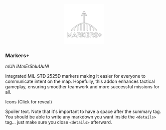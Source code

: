 <p align="center">
  <img width="128" height="128" src="https://github.com/0xBC13FE/ImageDatabase/blob/main/PNG/pluslogo.png">
</p>

### Markers+
*mUh iMmErShIuUuN!*

Integrated MIL-STD 2525D markers making it easier for everyone to communicate intent on the map. Hopefully, this addon enhances tactical gameplay, ensuring smoother teamwork and more successful missions for all.

  <summary>Icons (Click for reveal)</summary>
  
  Spoiler text. Note that it's important to have a space after the summary tag. You should be able to write any markdown you want inside the `<details>` tag... just make sure you close `<details>` afterward.
  
</details>
